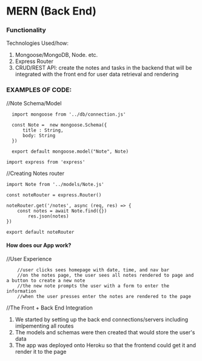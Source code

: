 # MERN (Back End)

### Functionality
Technologies Used/how: 
1. Mongoose/MongoDB, Node. etc.
2. Express Router
3. CRUD/REST API: create the notes and tasks in the backend that will be integrated with the front end for user data retrieval and rendering

### EXAMPLES OF CODE:

   //Note Schema/Model
    
      import mongoose from '../db/connection.js'

      const Note =  new mongoose.Schema({
          title : String, 
          body: String
      })

      export default mongoose.model("Note", Note)
    
    import express from 'express'
    
   //Creating Notes router
    
    import Note from '../models/Note.js'

    const noteRouter = express.Router()

    noteRouter.get('/notes', async (req, res) => {
        const notes = await Note.find({})
            res.json(notes)
    })

    export default noteRouter 
    
#### How does our App work?
   //User Experience
   
        //user clicks sees homepage with date, time, and nav bar
        //on the notes page, the user sees all notes rendered to page and a button to create a new note
        //the new note prompts the user with a form to enter the information
        //when the user presses enter the notes are rendered to the page
        
   //The Front + Back End Integration
 1. We started by setting up the back end connections/servers including imlpementing all routes
 2. The models and schemas were then created that would store the user's data
 3. The app was deployed onto Heroku so that the frontend could get it and render it to the page

